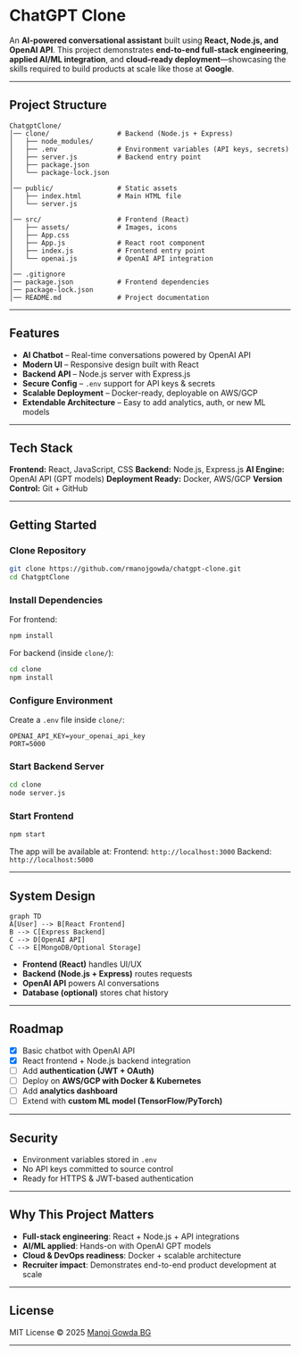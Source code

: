 # ChatGPT Clone

An **AI-powered conversational assistant** built using **React, Node.js, and OpenAI API**. This project demonstrates **end-to-end full-stack engineering**, **applied AI/ML integration**, and **cloud-ready deployment**—showcasing the skills required to build products at scale like those at **Google**.

---

## Project Structure

```
ChatgptClone/
│── clone/                 # Backend (Node.js + Express)
│   ├── node_modules/
│   ├── .env               # Environment variables (API keys, secrets)
│   ├── server.js          # Backend entry point
│   ├── package.json
│   └── package-lock.json
│
│── public/                # Static assets
│   ├── index.html         # Main HTML file
│   └── server.js
│
│── src/                   # Frontend (React)
│   ├── assets/            # Images, icons
│   ├── App.css
│   ├── App.js             # React root component
│   ├── index.js           # Frontend entry point
│   └── openai.js          # OpenAI API integration
│
│── .gitignore
│── package.json           # Frontend dependencies
│── package-lock.json
│── README.md              # Project documentation
```

---

## Features

* **AI Chatbot** – Real-time conversations powered by OpenAI API
* **Modern UI** – Responsive design built with React
* **Backend API** – Node.js server with Express.js
* **Secure Config** – `.env` support for API keys & secrets
* **Scalable Deployment** – Docker-ready, deployable on AWS/GCP
* **Extendable Architecture** – Easy to add analytics, auth, or new ML models

---

## Tech Stack

**Frontend:** React, JavaScript, CSS
**Backend:** Node.js, Express.js
**AI Engine:** OpenAI API (GPT models)
**Deployment Ready:** Docker, AWS/GCP
**Version Control:** Git + GitHub

---

## Getting Started

### Clone Repository

```bash
git clone https://github.com/rmanojgowda/chatgpt-clone.git
cd ChatgptClone
```

### Install Dependencies

For frontend:

```bash
npm install
```

For backend (inside `clone/`):

```bash
cd clone
npm install
```

### Configure Environment

Create a `.env` file inside `clone/`:

```env
OPENAI_API_KEY=your_openai_api_key
PORT=5000
```

### Start Backend Server

```bash
cd clone
node server.js
```

### Start Frontend

```bash
npm start
```

The app will be available at:
Frontend: `http://localhost:3000`
Backend: `http://localhost:5000`

---

## System Design

```mermaid
graph TD
A[User] --> B[React Frontend]
B --> C[Express Backend]
C --> D[OpenAI API]
C --> E[MongoDB/Optional Storage]
```

* **Frontend (React)** handles UI/UX
* **Backend (Node.js + Express)** routes requests
* **OpenAI API** powers AI conversations
* **Database (optional)** stores chat history

---

## Roadmap

* [x] Basic chatbot with OpenAI API
* [x] React frontend + Node.js backend integration
* [ ] Add **authentication (JWT + OAuth)**
* [ ] Deploy on **AWS/GCP with Docker & Kubernetes**
* [ ] Add **analytics dashboard**
* [ ] Extend with **custom ML model (TensorFlow/PyTorch)**

---

## Security

* Environment variables stored in `.env`
* No API keys committed to source control
* Ready for HTTPS & JWT-based authentication

---

## Why This Project Matters

* **Full-stack engineering**: React + Node.js + API integrations
* **AI/ML applied**: Hands-on with OpenAI GPT models
* **Cloud & DevOps readiness**: Docker + scalable architecture
* **Recruiter impact**: Demonstrates end-to-end product development at scale

---

## License

MIT License © 2025 [Manoj Gowda BG](https://github.com/rmanojgowda)

---

